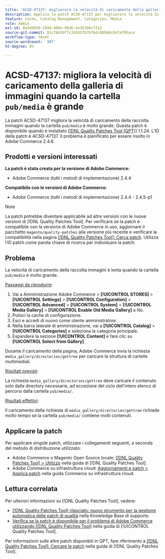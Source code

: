 ```yaml
---
title: 'ACSD-47137: migliorare la velocità di caricamento della galleria di immagini "pub/media" cartella big'
description: Applica la patch ACSD-47137 per migliorare la velocità di caricamento della galleria di immagini quando la cartella "pub/media" è molto grande.
feature: Cache, Catalog Management, Categories, Media
role: Admin
exl-id: 8a5dd930-1940-486e-96db-ee1b166cf312
source-git-commit: 81c78439f7c243437b7b76dc80560c847af95ace
workflow-type: tm+mt
source-wordcount: '387'
ht-degree: 0%

---
```


# ACSD-47137: migliora la velocità di caricamento della galleria di immagini quando la cartella `pub/media` è grande

La patch ACSD-47137 migliora la velocità di caricamento della raccolta immagini quando la cartella `pub/media` è molto grande. Questa patch è disponibile quando è installato [[!DNL Quality Patches Tool (QPT)]](https://experienceleague.adobe.com/en/docs/commerce-knowledge-base/kb/announcements/commerce-announcements/magento-quality-patches-released-new-tool-to-self-serve-quality-patches) 1.1.24. L’ID della patch è ACSD-47137. Il problema è pianificato per essere risolto in Adobe Commerce 2.4.6.

## Prodotti e versioni interessati

**La patch è stata creata per la versione di Adobe Commerce:**
* Adobe Commerce (tutti i metodi di implementazione) 2.4.4

**Compatibile con le versioni di Adobe Commerce:**
* Adobe Commerce (tutti i metodi di implementazione) 2.4.4 - 2.4.5-p1

>[!NOTE]
>
>La patch potrebbe diventare applicabile ad altre versioni con le nuove versioni di [!DNL Quality Patches Tool]. Per verificare se la patch è compatibile con la versione di Adobe Commerce in uso, aggiornare il pacchetto `magento/quality-patches` alla versione più recente e verificare la compatibilità nella pagina [[!DNL Quality Patches Tool]: Cerca patch](https://experienceleague.adobe.com/tools/commerce-quality-patches/index.html). Utilizza l’ID patch come parola chiave di ricerca per individuare la patch.

## Problema

La velocità di caricamento della raccolta immagini è lenta quando la cartella `pub/media` è molto grande.

<u>Passaggi da riprodurre</u>:

1. Vai a Amministrazione Adobe Commerce > **[!UICONTROL STORES]** > **[!UICONTROL Settings]** > **[!UICONTROL Configuration]** > **[!UICONTROL Advanced]** > **[!UICONTROL System]** > **[!UICONTROL Media Gallery]** > **[!UICONTROL Enable Old Media Gallery]** a _No_.
1. Pulisci la cache di configurazione.
1. Esci e accedi di nuovo come utente amministratore.
1. Nella barra laterale di amministrazione, vai a **[!UICONTROL Catalog]** > **[!UICONTROL Categories]** e seleziona la categoria principale.
1. Espandere la sezione **[!UICONTROL Content]** e fare clic su **[!UICONTROL Select from Gallery]**.

Durante il caricamento della pagina, Adobe Commerce invia la richiesta `media_gallery/directories/gettree` per caricare la struttura di cartelle multimediali.

<u>Risultati previsti</u>:

La richiesta `media_gallery/directories/gettree` deve caricare il contenuto solo dalle directory necessarie, ad eccezione del ciclo dell&#39;intero elenco di percorsi dalla cartella `pub/media/`.

<u>Risultati effettivi</u>:

Il caricamento della richiesta di `media_gallery/directories/gettree` richiede molto tempo se la cartella `pub/media/` contiene molti contenuti.

## Applicare la patch

Per applicare singole patch, utilizzare i collegamenti seguenti, a seconda del metodo di distribuzione utilizzato:

* Adobe Commerce o Magento Open Source locale: [[!DNL Quality Patches Tool] > Utilizzo](/help/tools/quality-patches-tool/usage.md) nella guida di [!DNL Quality Patches Tool].
* Adobe Commerce su infrastruttura cloud: [Aggiornamenti e patch > Applica patch](https://experienceleague.adobe.com/docs/commerce-cloud-service/user-guide/develop/upgrade/apply-patches.html) nella guida Commerce su infrastruttura cloud.

## Lettura correlata

Per ulteriori informazioni su [!DNL Quality Patches Tool], vedere:

* [[!DNL Quality Patches Tool] rilasciato: nuovo strumento per la gestione automatica delle patch di qualità](https://experienceleague.adobe.com/en/docs/commerce-knowledge-base/kb/announcements/commerce-announcements/magento-quality-patches-released-new-tool-to-self-serve-quality-patches) nella Knowledge Base di supporto.
* [Verifica se la patch è disponibile per il problema di Adobe Commerce utilizzando  [!DNL Quality Patches Tool]](/help/tools/quality-patches-tool/patches-available-in-qpt/check-patch-for-magento-issue-with-magento-quality-patches.md) nella guida di [!UICONTROL Quality Patches Tool].


Per informazioni sulle altre patch disponibili in QPT, fare riferimento a [[!DNL Quality Patches Tool]: Cercare le patch](https://experienceleague.adobe.com/tools/commerce-quality-patches/index.html) nella guida di [!DNL Quality Patches Tool].
